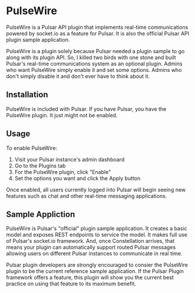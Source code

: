 # PulseWire

PulseWire is a Pulsar API plugin that implements real-time communications powered by socket.io as a feature for Pulsar. It is also the official Pulsar API plugin sample application.

PulseWire is a plugin solely because Pulsar needed a plugin sample to go along with its plugin API. So, I killed two birds with one stone and built Pulsar's real-time communications system as an optional plugin. Admins who want PulseWire simply enable it and set some options. Admins who don't simply disable it and don't ever have to think about it.

## Installation

PulseWire is included with Pulsar. If you have Pulsar, you have the PulseWire plugin. It just might not be enabled.

## Usage

To enable PulseWire:

1. Visit your Pulsar instance's admin dashboard
2. Go to the Plugins tab
3. For the PulseWire plugin, click "Enable"
4. Set the options you want and click the Apply button

Once enabled, all users currently logged into Pulsar will begin seeing new features such as chat and other real-time messaging applications.

## Sample Appliction
PulseWire is Pulsar's "official" plugin sample application. It creates a basic model and exposes REST endpoints to service the model. It makes full use of Pulsar's socket.io framework. And, once Constellation arrives, that means your plugin can automatically support routed Pulsar messages allowing users on different Pulsar instances to communicate in real time.

Pulsar plugin developers are strongly encouraged to consier the PulseWire plugin to be the current reference sample application. If the Pulsar Plugin framework offers a feature, this plugin will show you the current best practice on using that feature to its maximum benefit.
